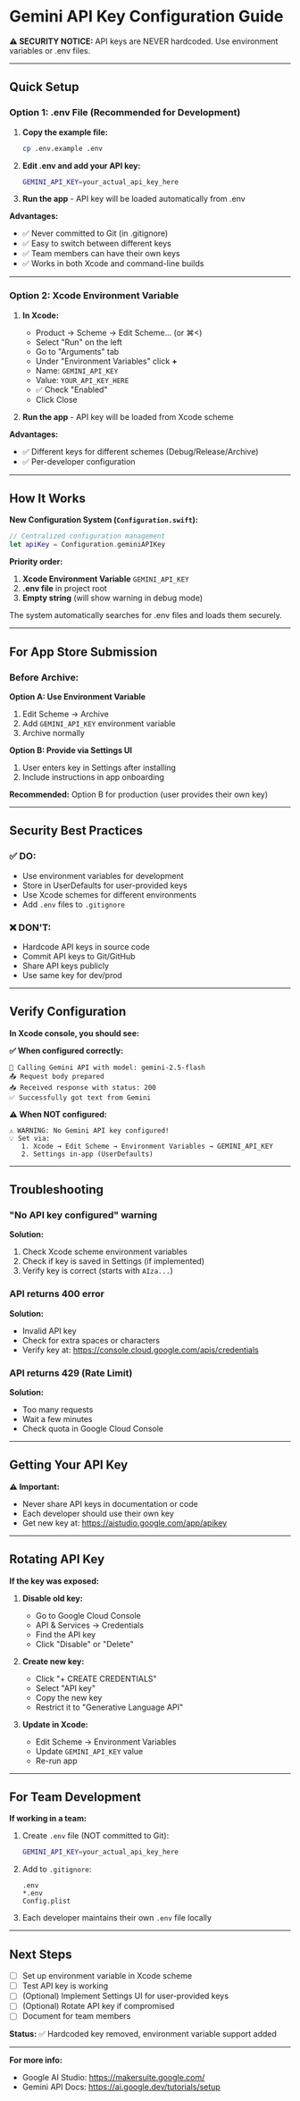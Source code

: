 # Gemini API Key Configuration Guide

**⚠️ SECURITY NOTICE:** API keys are NEVER hardcoded. Use environment variables or .env files.

---

## Quick Setup

### Option 1: .env File (Recommended for Development)

1. **Copy the example file:**
   ```bash
   cp .env.example .env
   ```

2. **Edit .env and add your API key:**
   ```bash
   GEMINI_API_KEY=your_actual_api_key_here
   ```

3. **Run the app** - API key will be loaded automatically from .env

**Advantages:**
- ✅ Never committed to Git (in .gitignore)
- ✅ Easy to switch between different keys
- ✅ Team members can have their own keys
- ✅ Works in both Xcode and command-line builds

---

### Option 2: Xcode Environment Variable

1. **In Xcode:**
   - Product → Scheme → Edit Scheme... (or ⌘<)
   - Select "Run" on the left
   - Go to "Arguments" tab
   - Under "Environment Variables" click **+**
   - Name: `GEMINI_API_KEY`
   - Value: `YOUR_API_KEY_HERE`
   - ✅ Check "Enabled"
   - Click Close

2. **Run the app** - API key will be loaded from Xcode scheme

**Advantages:**
- ✅ Different keys for different schemes (Debug/Release/Archive)
- ✅ Per-developer configuration

---

## How It Works

**New Configuration System (`Configuration.swift`):**

```swift
// Centralized configuration management
let apiKey = Configuration.geminiAPIKey
```

**Priority order:**
1. **Xcode Environment Variable** `GEMINI_API_KEY`
2. **.env file** in project root
3. **Empty string** (will show warning in debug mode)

The system automatically searches for .env files and loads them securely.

---

## For App Store Submission

### Before Archive:

**Option A: Use Environment Variable**
1. Edit Scheme → Archive
2. Add `GEMINI_API_KEY` environment variable
3. Archive normally

**Option B: Provide via Settings UI**
1. User enters key in Settings after installing
2. Include instructions in app onboarding

**Recommended:** Option B for production (user provides their own key)

---

## Security Best Practices

### ✅ DO:
- Use environment variables for development
- Store in UserDefaults for user-provided keys
- Use Xcode schemes for different environments
- Add `.env` files to `.gitignore`

### ❌ DON'T:
- Hardcode API keys in source code
- Commit API keys to Git/GitHub
- Share API keys publicly
- Use same key for dev/prod

---

## Verify Configuration

**In Xcode console, you should see:**

**✅ When configured correctly:**
```
🚀 Calling Gemini API with model: gemini-2.5-flash
📤 Request body prepared
📥 Received response with status: 200
✅ Successfully got text from Gemini
```

**⚠️ When NOT configured:**
```
⚠️ WARNING: No Gemini API key configured!
💡 Set via:
   1. Xcode → Edit Scheme → Environment Variables → GEMINI_API_KEY
   2. Settings in-app (UserDefaults)
```

---

## Troubleshooting

### "No API key configured" warning

**Solution:**
1. Check Xcode scheme environment variables
2. Check if key is saved in Settings (if implemented)
3. Verify key is correct (starts with `AIza...`)

### API returns 400 error

**Solution:**
- Invalid API key
- Check for extra spaces or characters
- Verify key at: https://console.cloud.google.com/apis/credentials

### API returns 429 (Rate Limit)

**Solution:**
- Too many requests
- Wait a few minutes
- Check quota in Google Cloud Console

---

## Getting Your API Key

**⚠️ Important:**
- Never share API keys in documentation or code
- Each developer should use their own key
- Get new key at: https://aistudio.google.com/app/apikey

---

## Rotating API Key

**If the key was exposed:**

1. **Disable old key:**
   - Go to Google Cloud Console
   - API & Services → Credentials
   - Find the API key
   - Click "Disable" or "Delete"

2. **Create new key:**
   - Click "+ CREATE CREDENTIALS"
   - Select "API key"
   - Copy the new key
   - Restrict it to "Generative Language API"

3. **Update in Xcode:**
   - Edit Scheme → Environment Variables
   - Update `GEMINI_API_KEY` value
   - Re-run app

---

## For Team Development

**If working in a team:**

1. Create `.env` file (NOT committed to Git):
   ```bash
   GEMINI_API_KEY=your_actual_api_key_here
   ```

2. Add to `.gitignore`:
   ```
   .env
   *.env
   Config.plist
   ```

3. Each developer maintains their own `.env` file locally

---

## Next Steps

- [ ] Set up environment variable in Xcode scheme
- [ ] Test API key is working
- [ ] (Optional) Implement Settings UI for user-provided keys
- [ ] (Optional) Rotate API key if compromised
- [ ] Document for team members

**Status:** ✅ Hardcoded key removed, environment variable support added

---

**For more info:**
- Google AI Studio: https://makersuite.google.com/
- Gemini API Docs: https://ai.google.dev/tutorials/setup
